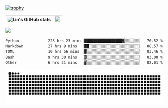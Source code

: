 [![trophy](https://github-profile-trophy.vercel.app/?username=ocss884&column=7)](https://github.com/ocss884)

| ![Lin's GitHub stats](https://github-readme-stats.vercel.app/api?username=ocss884&show_icons=true&hide_border=True&count_private=true) | ![](https://github-readme-streak-stats.herokuapp.com?user=ocss884&hide_border=true&date_format=M%20j%5B%2C%20Y%5D&ring=7EDDCF&fire=7EDDCF") |
| ------------------------------------------------------------ | ------------------------------------------------------------ |

![](https://komarev.com/ghpvc/?username=ocss884&color=brightgreen)

<!--START_SECTION:waka-->

```txt
Python             223 hrs 23 mins █████████████████▓░░░░░░░   70.52 %
Markdown           27 hrs 9 mins   ██░░░░░░░░░░░░░░░░░░░░░░░   08.57 %
TOML               10 hrs 56 mins  █░░░░░░░░░░░░░░░░░░░░░░░░   03.46 %
Bash               9 hrs 30 mins   ▓░░░░░░░░░░░░░░░░░░░░░░░░   03.00 %
Other              6 hrs 21 mins   ▓░░░░░░░░░░░░░░░░░░░░░░░░   02.01 %
```

<!--END_SECTION:waka-->

<p align="center">
   <img src="https://github.com/ocss884/ocss884/blob/output/github-snake.svg" alt="snake">
</p>
